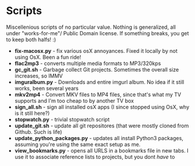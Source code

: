 Scripts
=======
Miscellenious scripts of no particular value.
Nothing is generalized, all under "works-for-me"/ Public Domain license.
If something breaks, you get to keep both halfs! :)

* **fix-macosx.py** - fix various osX annoyances. Fixed it locally by not using OsX. Been a fun ride!
* **flac2mp3** - converts multiple media formats to MP3/320kps
* **gc_git.sh** - Garbage collect Git projects. Sometimes the overall size increases, so IMMV
* **imguralbum.py** - Downloads and entire imgurl album. No idea if it still works, been several years
* **mkv2mp4** - Convert MKV files to MP4 files, since that's what my TV supports and I'm too cheap to by another TV box
* **sign_all.sh** - sign all installed osX apps (I since stopped using OsX, why is it still here?)
* **stopwatch.py** - trivial stopwatch script
* **update_git.sh** - update all git repositores (that were mostly cloned from Github. Such is life)
* **update_python_packages.py** - updates all install Python3 packages, assuming you're using the same exact setup as me. 
* **view_bookmarks.py** - opens all URLS in a bookmarks file in new tabs. I use it to associate reference lists to projects, but you dont *have* to
